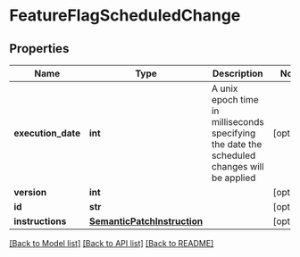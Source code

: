 # FeatureFlagScheduledChange

## Properties
Name | Type | Description | Notes
------------ | ------------- | ------------- | -------------
**execution_date** | **int** | A unix epoch time in milliseconds specifying the date the scheduled changes will be applied | [optional] 
**version** | **int** |  | [optional] 
**id** | **str** |  | [optional] 
**instructions** | [**SemanticPatchInstruction**](SemanticPatchInstruction.md) |  | [optional] 

[[Back to Model list]](../README.md#documentation-for-models) [[Back to API list]](../README.md#documentation-for-api-endpoints) [[Back to README]](../README.md)


